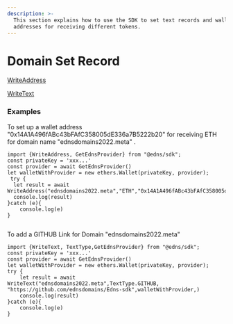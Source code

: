 ```yaml
---
description: >-
  This section explains how to use the SDK to set text records and wallet
  addresses for receiving different tokens.
---
```


# Domain Set Record

[WriteAddress](writeaddress.md)

[WriteText](writetext.md)

### Examples

To set up a wallet address "0x14A1A496fABc43bFAfC358005dE336a7B5222b20" for receiving ETH for domain name "ednsdomains2022.meta" .

```
import {WriteAddress, GetEdnsProvider} from "@edns/sdk";
const privateKey = 'xxx...'
const provider = await GetEdnsProvider()
let walletWithProvider = new ethers.Wallet(privateKey, provider);
 try {
  let result = await WriteAddress("ednsdomains2022.meta","ETH","0x14A1A496fABc43bFAfC358005dE336a7B5222b20",walletWithProvider)
  console.log(result)
}catch (e){
    console.log(e)
}
    
```

To add a GITHUB Link for Domain "ednsdomains2022.meta"

```
import {WriteText, TextType,GetEdnsProvider} from "@edns/sdk";
const privateKey = 'xxx...'
const provider = await GetEdnsProvider()
let walletWithProvider = new ethers.Wallet(privateKey, provider);
try {
    let result = await WriteText("ednsdomains2022.meta",TextType.GITHUB, "https://github.com/ednsdomains/Edns-sdk",walletWithProvider,)
    console.log(result)
}catch (e){
    console.log(e)
}
```
